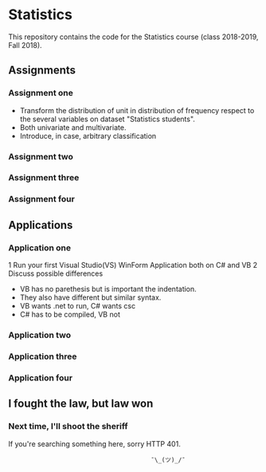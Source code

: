 # Statistics

This repository contains the code for the Statistics course (class 2018-2019, Fall 2018).

## Assignments

### Assignment one

- Transform the distribution of unit in distribution of frequency respect to the several variables on dataset "Statistics students".  
- Both univariate and multivariate.
- Introduce, in case, arbitrary classification

### Assignment two

### Assignment three

### Assignment four

## Applications

### Application one

1  Run your first Visual Studio(VS) WinForm Application both on C# and VB
2  Discuss possible differences

- VB has no parethesis but is important the indentation. 
- They also have different but similar syntax. 
- VB wants .net to run, C# wants csc
- C# has to be compiled, VB not

### Application two

### Application three

### Application four



## I fought the law, but law won

### Next time, I'll shoot the sheriff

If you're searching something here, sorry HTTP 401.

                                            ¯\_(ツ)_/¯
